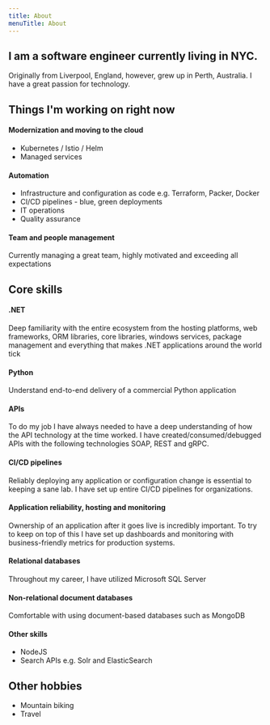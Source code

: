```yaml
---
title: About
menuTitle: About
---
```


## I am a software engineer currently living in NYC.

Originally from Liverpool, England, however, grew up in Perth, Australia. I have a great passion for technology.

## Things I'm working on right now

#### Modernization and moving to the cloud

- Kubernetes / Istio / Helm
- Managed services

#### Automation

- Infrastructure and configuration as code e.g. Terraform, Packer, Docker
- CI/CD pipelines - blue, green deployments
- IT operations
- Quality assurance

#### Team and people management

Currently managing a great team, highly motivated and exceeding all expectations

## Core skills

#### .NET

Deep familiarity with the entire ecosystem from the hosting platforms, web frameworks, ORM libraries, core libraries, windows services, package management and everything that makes .NET applications around the world tick

#### Python

Understand end-to-end delivery of a commercial Python application

#### APIs

To do my job I have always needed to have a deep understanding of how the API technology at the time worked. I have created/consumed/debugged APIs with the following technologies SOAP, REST and gRPC.

#### CI/CD pipelines

Reliably deploying any application or configuration change is essential to keeping a sane lab. I have set up entire CI/CD pipelines for organizations.

#### Application reliability, hosting and monitoring

Ownership of an application after it goes live is incredibly important. To try to keep on top of this I have set up dashboards and monitoring with business-friendly metrics for production systems.

#### Relational databases

Throughout my career, I have utilized Microsoft SQL Server

#### Non-relational document databases

Comfortable with using document-based databases such as MongoDB

#### Other skills

- NodeJS
- Search APIs e.g. Solr and ElasticSearch

## Other hobbies

- Mountain biking
- Travel